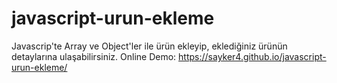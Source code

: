# javascript-urun-ekleme
Javascrip'te Array ve Object'ler ile ürün ekleyip, eklediğiniz ürünün detaylarına ulaşabilirsiniz.
Online Demo: https://sayker4.github.io/javascript-urun-ekleme/
